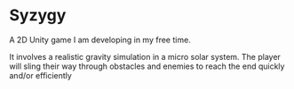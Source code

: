 # Syzygy
A 2D Unity game I am developing in my free time.

It involves a realistic gravity simulation in a micro solar system. The player will sling their way through obstacles and enemies to reach the end quickly and/or efficiently
